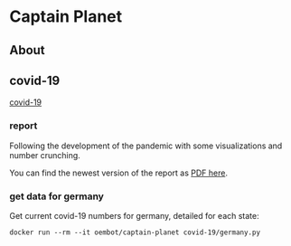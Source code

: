 # Captain Planet

## About

## covid-19

[covid-19](docs/clusters.png)

### report

Following the development of the pandemic with some visualizations and number crunching.

You can find the newest version of the report as [PDF here](covid-19/report.pdf).

### get data for germany

Get current covid-19 numbers for germany, detailed for each state:

`docker run --rm --it oembot/captain-planet covid-19/germany.py`
